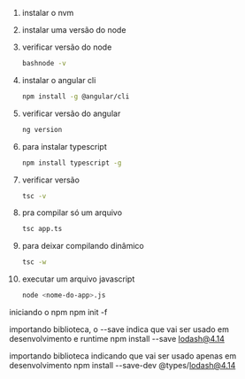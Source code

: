 1. instalar o nvm

2. instalar uma versão do node

3. verificar versão do node

    ```bash
    bashnode -v
    ```

4. instalar o angular cli

    ```bash
    npm install -g @angular/cli
    ```

5. verificar versão do angular

    ``````bash
    ng version

6. para instalar typescript

    ```bash
    npm install typescript -g
    ```

7. verificar versão

    ```bash
    tsc -v
    ```

8. pra compilar só um arquivo

    ```bash
    tsc app.ts
    ```

9. para deixar compilando dinâmico

    ```bash
    tsc -w
    ```

10. executar um arquivo javascript

    ```bash
    node <nome-do-app>.js
    ```

iniciando o npm
npm init -f

importando biblioteca, o --save indica que vai ser usado em desenvolvimento e runtime
npm install --save lodash@4.14

importando biblioteca indicando que vai ser usado apenas em desenvolvimento
npm install --save-dev @types/lodash@4.14